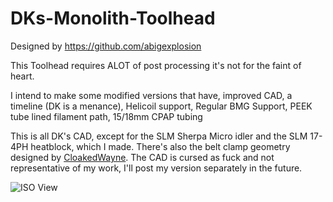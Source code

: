 # DKs-Monolith-Toolhead
Designed by https://github.com/abigexplosion

This Toolhead requires ALOT of post processing it's not for the faint of heart.

I intend to make some modified versions that have, improved CAD, a timeline (DK is a menance), Helicoil support, Regular BMG Support, PEEK tube lined filament path, 15/18mm CPAP tubing

This is all DK's CAD, except for the SLM Sherpa Micro idler and the SLM 17-4PH heatblock, which I made. There's also the belt clamp geometry designed by [CloakedWayne](https://github.com/CloakedWayne). The CAD is cursed as fuck and not representative of my work, I'll post my version separately in the future.

![ISO View](Images/DK%20Toolhead.png)
